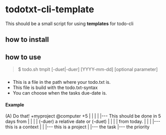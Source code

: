 # todotxt-cli-template

This should be a small script for using **templates** for todo-cli



## how to install


## how to use

> $ todo.sh tmplt <yourtemplate> [-duet|-duer] [YYYY-mm-dd] [optional parameter]

### <yourtemplate>

- This is a file in the path where your todo.txt is.
- This file is build with the todo.txt-syntax
- You can choose when the tasks due-date is.

#### Example

  (A) Do that! +myproject @computer +5
   |  |         |           |         |--- This should be done in 5 days from
   |  |         |           |              (-duer) a relative date or (-duet)
   |  |         |           |              from today.
   |  |         |           |--- this is a context
   |  |         |--- this is a project
   |  |--- the task
   |--- the priority
